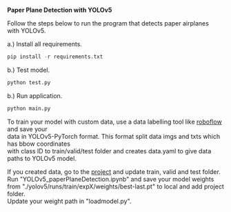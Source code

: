 **Paper Plane Detection with YOLOv5** 

Follow the steps below to run the program that detects paper airplanes \
 with YOLOv5.

a.) Install all requirements.

  ````python
pip install -r requirements.txt
  ````

b.) Test model.

  ````python
python test.py
  ````

b.) Run application.

  ````python
python main.py
  ````

To train your model with custom data, use a data labelling tool like [roboflow](https://app.roboflow.com/chn-lghf8) and save your \
data in YOLOv5-PyTorch format. This format split data imgs and txts which has bbow coordinates \
with class ID to train/valid/test folder and creates data.yaml to give data paths to YOLOv5 model.

If you created data, go to the [project](https://drive.google.com/drive/folders/1f6CqA6WaNmoNv985smUoA1q07_Tdu3hu?usp=sharing) 
and update train, valid and test folder. Run "YOLOv5_paperPlaneDetection.ipynb" and save your model weights from "./yolov5/runs/train/expX/weights/best-last.pt"
to local and add project folder. \
Update your weight path in "loadmodel.py". 




